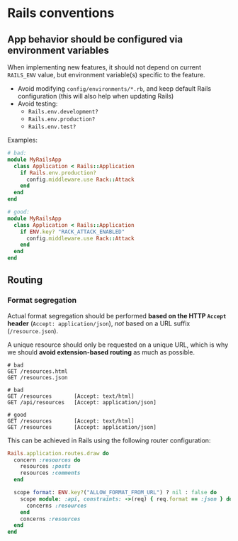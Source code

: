 # Rails conventions

## App behavior should be configured via environment variables

When implementing new features, it should not depend on current
`RAILS_ENV` value, but environment variable(s) specific to the
feature.

* Avoid modifying `config/environments/*.rb`, and keep default
  Rails configuration (this will also help when updating Rails)
* Avoid testing:
  * `Rails.env.development?`
  * `Rails.env.production?`
  * `Rails.env.test?`

Examples:
``` ruby
# bad:
module MyRailsApp
  class Application < Rails::Application
    if Rails.env.production?
      config.middleware.use Rack::Attack
    end
  end
end

# good:
module MyRailsApp
  class Application < Rails::Application
    if ENV.key? "RACK_ATTACK_ENABLED"
      config.middleware.use Rack::Attack
    end
  end
end
```

## Routing

### Format segregation

Actual format segregation should be performed **based on the HTTP `Accept` header**
(`Accept: application/json`), *not* based on a URL suffix (`/resource.json`).

A unique resource should only be requested on a unique URL, which is why we
should **avoid extension-based routing** as much as possible.

```
# bad
GET /resources.html
GET /resources.json

# bad
GET /resources       [Accept: text/html]
GET /api/resources   [Accept: application/json]

# good
GET /resources       [Accept: text/html]
GET /resources       [Accept: application/json]
```

This can be achieved in Rails using the following router configuration:

```ruby
Rails.application.routes.draw do
  concern :resources do
    resources :posts
    resources :comments
  end

  scope format: ENV.key?("ALLOW_FORMAT_FROM_URL") ? nil : false do
    scope module: :api, constraints: ->(req) { req.format == :json } do
      concerns :resources
    end
    concerns :resources
  end
end
```
